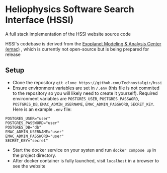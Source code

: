 # Heliophysics Software Search Interface (HSSI)

A full stack implementation of the HSSI website source code

HSSI's codebase is derived from the 
[Exoplanet Modeling & Analysis Center (emac)](https://emac.gsfc.nasa.gov/)
, which is currently not open-source but is being prepared for release

## Setup

* Clone the repository `git clone https://github.com/Technostalgic/hssi`  
* Ensure environment variables are set in `/.env` (this file is not 
commited to the repository so you will likely need to create it yourself). 
Required environment variables are `POSTGRES_USER`, `POSTGRES_PASSWORD`, 
`POSTGRES_DB`, `EMAC_ADMIN_USERNAME`, `EMAC_ADMIN_PASSWORD`, `SECRET_KEY`. Here 
is an example `.env` file:  
```
POSTGRES_USER="user"
POSTGRES_PASSWORD="user"
POSTGRES_DB="db"
EMAC_ADMIN_USERNAME="user"
EMAC_ADMIN_PASSWORD="user"
SECRET_KEY="secret"
```
* Start the docker service on your systen and run `docker compose up` in the
project directory.  
* After docker container is fully launched, visit `localhost` in a browser to 
see the website